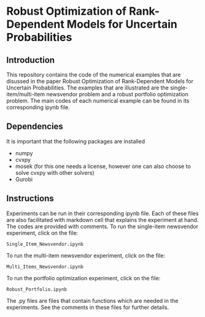 # Robust Optimization of Rank-Dependent Models for Uncertain Probabilities
## Introduction
This repository contains the code of the numerical examples that are disussed in the paper Robust Optimization of Rank-Dependent Models for Uncertain Probabilities. The examples that are illustrated are the single-item/multi-item newsvendor problem and a robust portfolio optimization problem. The main codes of each numerical example can be found in its corresponding ipynb file. 

## Dependencies
It is important that the following packages are installed 
+ numpy
+ cvxpy
+ mosek (for this one needs a license, however one can also choose to solve cvxpy with other solvers)
+ Gurobi

## Instructions
Experiments can be run in their corresponding ipynb file. Each of these files are also facilitated with markdown cell that explains the experiment at hand. The codes are provided with comments.
To run the single-item newsvendor experiment, click on the file:
```
Single_Item_Newsvendor.ipynb
```
To run the multi-item newsvendor experiment, click on the file:
```
Multi_Items_Newsvendor.ipynb

```
To run the portfolio optimization experiment, click on the file:
```
Robust_Portfolio.ipynb
```
The .py files are files that contain functions which are needed in the experiments. See the comments in these files for further details.

